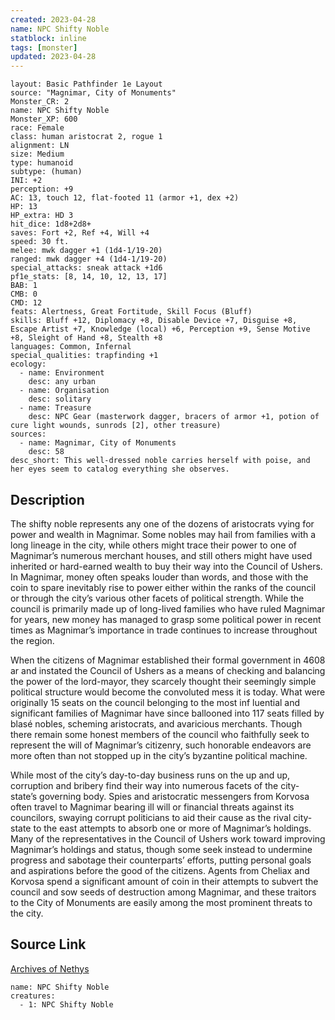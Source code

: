 ```yaml
---
created: 2023-04-28
name: NPC Shifty Noble
statblock: inline
tags: [monster]
updated: 2023-04-28
---
```

```statblock
layout: Basic Pathfinder 1e Layout
source: "Magnimar, City of Monuments"
Monster_CR: 2
name: NPC Shifty Noble
Monster_XP: 600
race: Female
class: human aristocrat 2, rogue 1
alignment: LN
size: Medium
type: humanoid
subtype: (human)
INI: +2
perception: +9
AC: 13, touch 12, flat-footed 11 (armor +1, dex +2)
HP: 13
HP_extra: HD 3
hit_dice: 1d8+2d8+
saves: Fort +2, Ref +4, Will +4
speed: 30 ft.
melee: mwk dagger +1 (1d4-1/19-20)
ranged: mwk dagger +4 (1d4-1/19-20)
special_attacks: sneak attack +1d6
pf1e_stats: [8, 14, 10, 12, 13, 17]
BAB: 1
CMB: 0
CMD: 12
feats: Alertness, Great Fortitude, Skill Focus (Bluff)
skills: Bluff +12, Diplomacy +8, Disable Device +7, Disguise +8, Escape Artist +7, Knowledge (local) +6, Perception +9, Sense Motive +8, Sleight of Hand +8, Stealth +8
languages: Common, Infernal
special_qualities: trapfinding +1
ecology:
  - name: Environment
    desc: any urban
  - name: Organisation
    desc: solitary
  - name: Treasure
    desc: NPC Gear (masterwork dagger, bracers of armor +1, potion of cure light wounds, sunrods [2], other treasure)
sources:
  - name: Magnimar, City of Monuments
    desc: 58
desc_short: This well-dressed noble carries herself with poise, and her eyes seem to catalog everything she observes.
```
## Description
The shifty noble represents any one of the dozens of aristocrats vying for power and wealth in Magnimar. Some nobles may hail from families with a long lineage in the city, while others might trace their power to one of Magnimar’s numerous merchant houses, and still others might have used inherited or hard-earned wealth to buy their way into the Council of Ushers. In Magnimar, money often speaks louder than words, and those with the coin to spare inevitably rise to power either within the ranks of the council or through the city’s various other facets of political strength. While the council is primarily made up of long-lived families who have ruled Magnimar for years, new money has managed to grasp some political power in recent times as Magnimar’s importance in trade continues to increase throughout the region.

When the citizens of Magnimar established their formal government in 4608 ar and instated the Council of Ushers as a means of checking and balancing the power of the lord-mayor, they scarcely thought their seemingly simple political structure would become the convoluted mess it is today. What were originally 15 seats on the council belonging to the most inf luential and significant families of Magnimar have since ballooned into 117 seats filled by blasé nobles, scheming aristocrats, and avaricious merchants. Though there remain some honest members of the council who faithfully seek to represent the will of Magnimar’s citizenry, such honorable endeavors are more often than not stopped up in the city’s byzantine political machine.

While most of the city’s day-to-day business runs on the up and up, corruption and bribery find their way into numerous facets of the city-state’s governing body. Spies and aristocratic messengers from Korvosa often travel to Magnimar bearing ill will or financial threats against its councilors, swaying corrupt politicians to aid their cause as the rival city-state to the east attempts to absorb one or more of Magnimar’s holdings. Many of the representatives in the Council of Ushers work toward improving Magnimar’s holdings and status, though some seek instead to undermine progress and sabotage their counterparts’ efforts, putting personal goals and aspirations before the good of the citizens. Agents from Cheliax and Korvosa spend a significant amount of coin in their attempts to subvert the council and sow seeds of destruction among Magnimar, and these traitors to the City of Monuments are easily among the most prominent threats to the city.
## Source Link
[Archives of Nethys](https://aonprd.com/NPCDisplay.aspx?ItemName=Shifty%20Noble)
```encounter-table
name: NPC Shifty Noble
creatures:
  - 1: NPC Shifty Noble
```
